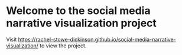 # Welcome to the social media narrative visualization project

Visit https://rachel-stowe-dickinson.github.io/social-media-narrative-visualization/ to view the project.
